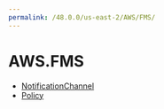 ```yaml
---
permalink: /48.0.0/us-east-2/AWS/FMS/
---
```


# AWS.FMS



* [NotificationChannel](NotificationChannel.md)
* [Policy](Policy.md)